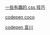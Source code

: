 [一些有趣的 css 技巧](https://github.com/chokcoco/iCSS)

[codepen coco](https://codepen.io/Chokcoco/)

[codepen 袁川](https://codepen.io/yuanchuan/)